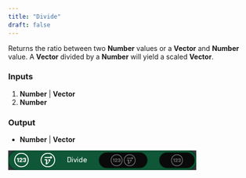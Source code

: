 ```yaml
---
title: "Divide"
draft: false
---
```

Returns the ratio between two **Number** values or a **Vector** and **Number** value. A **Vector** divided by a **Number** will yield a scaled **Vector**.
### Inputs
1. **Number** | **Vector**
2. **Number**
### Output
-   **Number** | **Vector**

![Divide](https://raw.githubusercontent.com/battlefield-portal-community/Image-CDN/main/portal_blocks/Divide.png)